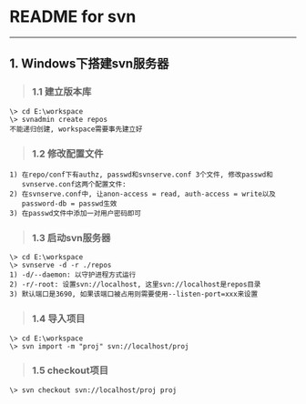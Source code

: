 # **README for svn**
***

## **1. Windows下搭建svn服务器**
> ### **1.1 建立版本库**
    \> cd E:\workspace
    \> svnadmin create repos
    不能递归创建, workspace需要事先建立好
> ### **1.2 修改配置文件**
    1) 在repo/conf下有authz, passwd和svnserve.conf 3个文件, 修改passwd和
       svnserve.conf这两个配置文件:
    2) 在svnserve.conf中, 让anon-access = read, auth-access = write以及
       password-db = passwd生效
    3) 在passwd文件中添加一对用户密码即可
> ### **1.3 启动svn服务器**
    \> cd E:\workspace
    \> svnserve -d -r ./repos
    1) -d/--daemon: 以守护进程方式运行
    2) -r/-root: 设置svn://localhost, 这里svn://localhost是repos目录
    3) 默认端口是3690, 如果该端口被占用则需要使用--listen-port=xxx来设置
> ### **1.4 导入项目**
    \> cd E:\workspace
    \> svn import -m "proj" svn://localhost/proj
> ### **1.5 checkout项目**
    \> svn checkout svn://localhost/proj proj

